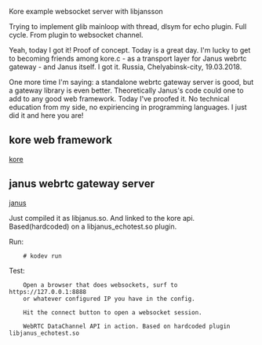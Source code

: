 Kore example websocket server with libjansson

Trying to implement glib mainloop with thread, dlsym for echo plugin. Full cycle. From plugin to websocket channel.

Yeah, today I got it! 
Proof of concept.
Today is a great day. I'm lucky to get to becoming friends among kore.c - as a transport layer for Janus webrtc gateway - and Janus itself.
I got it. Russia, Chelyabinsk-city, 19.03.2018.

One more time I'm saying: a standalone webrtc gateway server is good, but a gateway library is even better.
Theoretically Janus's code could one to add to any good web framework. Today I've proofed it.
No technical education from my side, no expiriencing in programming languages. I just did it and here you are!

## kore web framework

[kore](https://github.com/jorisvink/kore)

## janus webrtc gateway server

[janus](https://github.com/meetecho/janus-gateway)

Just compiled it as libjanus.so. And linked to the kore api. Based(hardcoded) on a libjanus_echotest.so plugin.

Run:
```
	# kodev run
```

Test:
```
	Open a browser that does websockets, surf to https://127.0.0.1:8888
	or whatever configured IP you have in the config.

	Hit the connect button to open a websocket session.
	
	WebRTC DataChannel API in action. Based on hardcoded plugin libjanus_echotest.so
```

